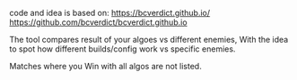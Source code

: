 code and idea is based on:
https://bcverdict.github.io/
https://github.com/bcverdict/bcverdict.github.io

The tool compares result of your algoes vs different enemies,
With the idea to spot how different builds/config  work vs specific enemies.

Matches where you Win with all algos are not listed.